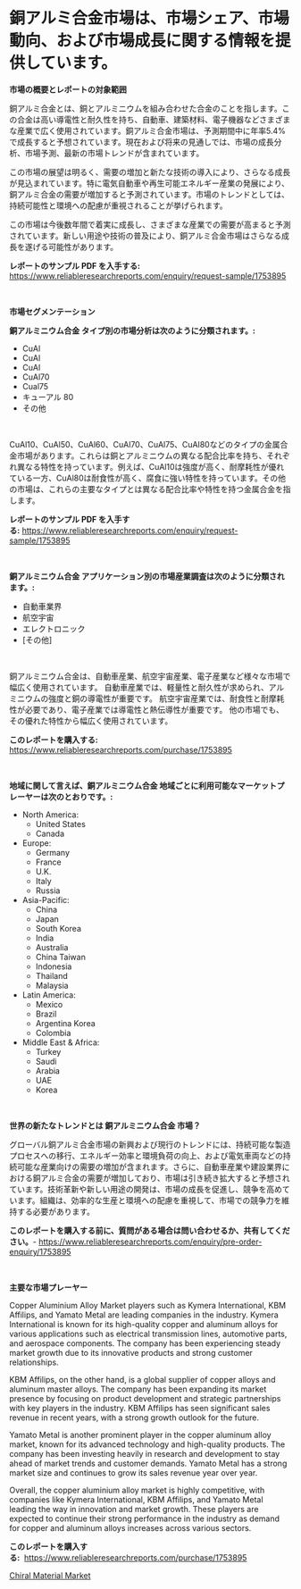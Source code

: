 <p><h1>銅アルミ合金市場は、市場シェア、市場動向、および市場成長に関する情報を提供しています。</h1></p><p><strong>市場の概要とレポートの対象範囲</strong></p>
<p><p>銅アルミ合金とは、銅とアルミニウムを組み合わせた合金のことを指します。この合金は高い導電性と耐久性を持ち、自動車、建築材料、電子機器などさまざまな産業で広く使用されています。銅アルミ合金市場は、予測期間中に年率5.4%で成長すると予想されています。現在および将来の見通しでは、市場の成長分析、市場予測、最新の市場トレンドが含まれています。</p><p>この市場の展望は明るく、需要の増加と新たな技術の導入により、さらなる成長が見込まれています。特に電気自動車や再生可能エネルギー産業の発展により、銅アルミ合金の需要が増加すると予測されています。市場のトレンドとしては、持続可能性と環境への配慮が重視されることが挙げられます。</p><p>この市場は今後数年間で着実に成長し、さまざまな産業での需要が高まると予測されています。新しい用途や技術の普及により、銅アルミ合金市場はさらなる成長を遂げる可能性があります。</p></p>
<p><strong>レポートのサンプル PDF を入手する:</strong> <a href="https://www.reliableresearchreports.com/enquiry/request-sample/1753895">https://www.reliableresearchreports.com/enquiry/request-sample/1753895</a></p>
<p>&nbsp;</p>
<p><strong>市場セグメンテーション</strong></p>
<p><strong>銅アルミニウム合金 タイプ別の市場分析は次のように分類されます。:</strong></p>
<p><ul><li>CuAl</li><li>CuAl</li><li>CuAl</li><li>CuAl70</li><li>Cual75</li><li>キューアル 80</li><li>その他</li></ul></p>
<p>&nbsp;</p>
<p><p>CuAl10、CuAl50、CuAl60、CuAl70、CuAl75、CuAl80などのタイプの金属合金市場があります。これらは銅とアルミニウムの異なる配合比率を持ち、それぞれ異なる特性を持っています。例えば、CuAl10は強度が高く、耐摩耗性が優れている一方、CuAl80は耐食性が高く、腐食に強い特性を持っています。その他の市場は、これらの主要なタイプとは異なる配合比率や特性を持つ金属合金を指します。</p></p>
<p><strong>レポートのサンプル PDF を入手する:</strong>&nbsp;<a href="https://www.reliableresearchreports.com/enquiry/request-sample/1753895">https://www.reliableresearchreports.com/enquiry/request-sample/1753895</a></p>
<p>&nbsp;</p>
<p><strong> 銅アルミニウム合金 アプリケーション別の市場産業調査は次のように分類されます。:</strong></p>
<p><ul><li>自動車業界</li><li>航空宇宙</li><li>エレクトロニック</li><li>[その他]</li></ul></p>
<p>&nbsp;</p>
<p><p>銅アルミニウム合金は、自動車産業、航空宇宙産業、電子産業など様々な市場で幅広く使用されています。 自動車産業では、軽量性と耐久性が求められ、アルミニウムの強度と銅の導電性が重要です。 航空宇宙産業では、耐食性と耐摩耗性が必要であり、電子産業では導電性と熱伝導性が重要です。 他の市場でも、その優れた特性から幅広く使用されています。</p></p>
<p><strong>このレポートを購入する:</strong>&nbsp; <a href="https://www.reliableresearchreports.com/purchase/1753895">https://www.reliableresearchreports.com/purchase/1753895</a></p>
<p>&nbsp;</p>
<p><strong>地域に関して言えば、銅アルミニウム合金 地域ごとに利用可能なマーケットプレーヤーは次のとおりです。:</strong></p>
<p><ul>
    <li>
        North America:
        <ul>
            <li>United States</li>
            <li>Canada</li>
        </ul>
    </li>
    <li>
        Europe:
        <ul>
            <li>Germany</li>
            <li>France</li>
            <li>U.K.</li>
            <li>Italy</li>
            <li>Russia</li>
        </ul>
    </li>
    <li>
        Asia-Pacific:
        <ul>
            <li>China</li>
            <li>Japan</li>
            <li>South Korea</li>
            <li>India</li>
            <li>Australia</li>
            <li>China Taiwan</li>
            <li>Indonesia</li>
            <li>Thailand</li>
            <li>Malaysia</li>
        </ul>
    </li>
    <li>
        Latin America:
        <ul>
            <li>Mexico</li>
            <li>Brazil</li>
            <li>Argentina Korea</li>
            <li>Colombia</li>
        </ul>
    </li>
    <li>
        Middle East & Africa:
        <ul>
            <li>Turkey</li>
            <li>Saudi</li>
            <li>Arabia</li>
            <li>UAE</li>
            <li>Korea</li>
        </ul>
    </li>
    </ul></p>
<p>&nbsp;</p>
<p><strong>世界の新たなトレンドとは 銅アルミニウム合金 市場？</strong></p>
<p><p>グローバル銅アルミ合金市場の新興および現行のトレンドには、持続可能な製造プロセスへの移行、エネルギー効率と環境負荷の向上、および電気車両などの持続可能な産業向けの需要の増加が含まれます。さらに、自動車産業や建設業界における銅アルミ合金の需要が増加しており、市場は引き続き拡大すると予想されています。技術革新や新しい用途の開発は、市場の成長を促進し、競争を高めています。組織は、効率的な生産と環境への配慮を重視して、市場での競争力を維持する必要があります。</p></p>
<p><strong>このレポートを購入する前に、質問がある場合は問い合わせるか、共有してください。</strong>- <a href="https://www.reliableresearchreports.com/enquiry/pre-order-enquiry/1753895">https://www.reliableresearchreports.com/enquiry/pre-order-enquiry/1753895</a></p>
<p>&nbsp;</p>
<p><strong>主要な市場プレーヤー</strong></p>
<p><p>Copper Aluminium Alloy Market players such as Kymera International, KBM Affilips, and Yamato Metal are leading companies in the industry. Kymera International is known for its high-quality copper and aluminum alloys for various applications such as electrical transmission lines, automotive parts, and aerospace components. The company has been experiencing steady market growth due to its innovative products and strong customer relationships.</p><p>KBM Affilips, on the other hand, is a global supplier of copper alloys and aluminum master alloys. The company has been expanding its market presence by focusing on product development and strategic partnerships with key players in the industry. KBM Affilips has seen significant sales revenue in recent years, with a strong growth outlook for the future.</p><p>Yamato Metal is another prominent player in the copper aluminum alloy market, known for its advanced technology and high-quality products. The company has been investing heavily in research and development to stay ahead of market trends and customer demands. Yamato Metal has a strong market size and continues to grow its sales revenue year over year.</p><p>Overall, the copper aluminium alloy market is highly competitive, with companies like Kymera International, KBM Affilips, and Yamato Metal leading the way in innovation and market growth. These players are expected to continue their strong performance in the industry as demand for copper and aluminum alloys increases across various sectors.</p></p>
<p><strong>このレポートを購入する:</strong>&nbsp;&nbsp;<a href="https://www.reliableresearchreports.com/purchase/1753895">https://www.reliableresearchreports.com/purchase/1753895</a></p>
<p><p><a href="https://butternut-bug-553.notion.site/Chiral-Material-Market-Research-Report-The-Key-To-Successful-Business-Strategy-Forecasted-for-Perio-2dbe44aa5eb3484f8cab0f68ec89352f">Chiral Material Market</a></p></p>